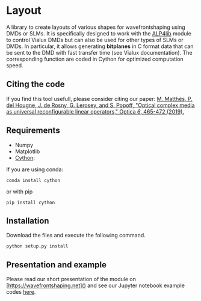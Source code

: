 # Layout
A library to create layouts of various shapes for wavefrontshaping using DMDs or SLMs.
It is specifically designed to work with the [ALP4lib](https://github.com/wavefrontshaping/ALP4lib) module to control Vialux DMDs but can also be used for other types of SLMs or DMDs.
In particular, it allows generating **bitplanes** in C format data that can be sent to the DMD with fast transfer time (see Vialux documentation). The corresponding function are coded in Cython for optimized computation speed.

## Citing the code

If you find this tool usefull, please consider citing our paper:
[M. Matthès, P. del Hougne, J. de Rosny, G. Lerosey, and S. Popoff, "Optical complex media as universal reconfigurable linear operators," Optica *6*, 465-472 (2019).](https://doi.org/10.1364/OPTICA.6.000465)

## Requirements

* Numpy
* Matplotlib
* [Cython](https://cython.org/): 

If you are using conda:

```shell
conda install cython
```

or with pip


```shell
pip install cython
```

## Installation

Download the files and execute the following command.

```shell
python setup.py install
```

## Presentation and example

Please read our short presentation of the module on [https://wavefrontshaping.net]() and see our Jupyter notebook example codes [here](https://github.com/wavefrontshaping/WFS.net/tree/master/Layout).
